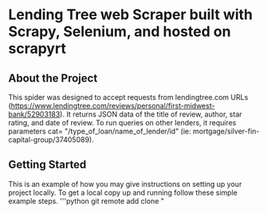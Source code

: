 # Lending Tree web Scraper built with Scrapy, Selenium,  and hosted on scrapyrt
## About the Project
This spider was designed to accept requests from lendingtree.com URLs (https://www.lendingtree.com/reviews/personal/first-midwest-bank/52903183). It returns JSON data of the title of review, author, star rating, and date of review. To run queries on other lenders, it requires parameters cat= "/type_of_loan/name_of_lender/id" (ie: mortgage/silver-fin-capital-group/37405089). 

## Getting Started 
This is an example of how you may give instructions on setting up your project locally. To get a local copy up and running follow these simple example steps.
'''python
git remote add clone "